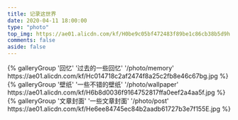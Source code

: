 ```yaml
---
title: 记录这世界
date: 2020-04-11 18:00:00
type: "photo"
top_img: https://ae01.alicdn.com/kf/H0be9c05bf472483f89be1c86cb38b5d9h.jpg
comments: false
aside: false
---
```


<div class="gallery-group-main">
{% galleryGroup '回忆' '过去的一些回忆' '/photo/memory' https://ae01.alicdn.com/kf/Hc014718c2af2474f8a25c2fb8e46c67bg.jpg %}
{% galleryGroup '壁纸' '一些不错的壁纸' '/photo/wallpaper' https://ae01.alicdn.com/kf/H6b8d0036f9164752817ffa0eef2a4aa5f.jpg %}
{% galleryGroup '文章封面' '一些文章封面' '/photo/post' https://ae01.alicdn.com/kf/He6ee84745ec84b2aadb61727b3e7f155E.jpg %}
</div>
